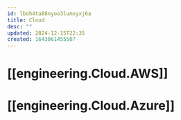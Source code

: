 ```yaml
---
id: lboh4ta88nyoo3lumxyxj6a
title: Cloud
desc: ""
updated: 2024-12-15T22:35
created: 1643061455507
---
```

# [[engineering.Cloud.AWS]]

# [[engineering.Cloud.Azure]]

